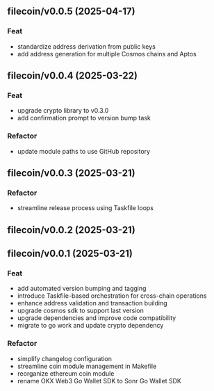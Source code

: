 ## filecoin/v0.0.5 (2025-04-17)

### Feat

- standardize address derivation from public keys
- add address generation for multiple Cosmos chains and Aptos

## filecoin/v0.0.4 (2025-03-22)

### Feat

- upgrade crypto library to v0.3.0
- add confirmation prompt to version bump task

### Refactor

- update module paths to use GitHub repository

## filecoin/v0.0.3 (2025-03-21)

### Refactor

- streamline release process using Taskfile loops

## filecoin/v0.0.2 (2025-03-21)

## filecoin/v0.0.1 (2025-03-21)

### Feat

- add automated version bumping and tagging
- introduce Taskfile-based orchestration for cross-chain operations
- enhance address validation and transaction building
- upgrade cosmos sdk to support last version
- upgrade dependencies and improve code compatibility
- migrate to go work and update crypto dependency

### Refactor

- simplify changelog configuration
- streamline coin module management in Makefile
- reorganize ethereum coin module
- rename OKX Web3 Go Wallet SDK to Sonr Go Wallet SDK
